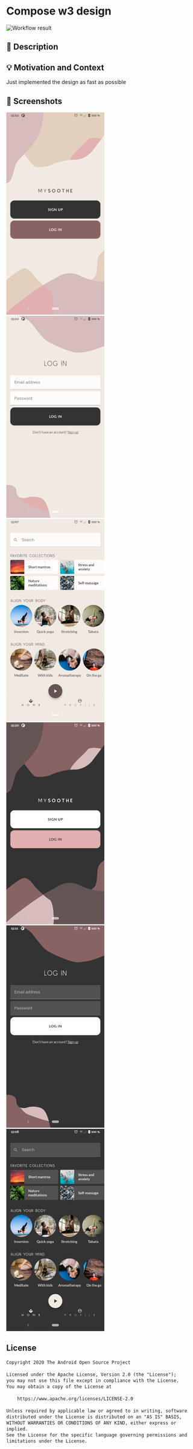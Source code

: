 # Compose w3 design

<!--- Replace <OWNER> with your Github Username and <REPOSITORY> with the name of your repository. -->
<!--- You can find both of these in the url bar when you open your repository in github. -->
![Workflow result](https://github.com/timo-drick/compose_dev_challenge_3/workflows/Check/badge.svg)


## :scroll: Description
<!--- Describe your app in one or two sentences -->


## :bulb: Motivation and Context
Just implemented the design as fast as possible


## :camera_flash: Screenshots
<!-- You can add more screenshots here if you like -->
<img src="/results/start_light.png" width="260">&emsp;<img src="/results/login_light.png" width="260">&emsp;<img src="/results/screenshot_2.png" width="260">
<img src="/results/start_dark.png" width="260">&emsp;<img src="/results/login_dark.png" width="260">&emsp;<img src="/results/screenshot_1.png" width="260">

## License
```
Copyright 2020 The Android Open Source Project

Licensed under the Apache License, Version 2.0 (the "License");
you may not use this file except in compliance with the License.
You may obtain a copy of the License at

    https://www.apache.org/licenses/LICENSE-2.0

Unless required by applicable law or agreed to in writing, software
distributed under the License is distributed on an "AS IS" BASIS,
WITHOUT WARRANTIES OR CONDITIONS OF ANY KIND, either express or implied.
See the License for the specific language governing permissions and
limitations under the License.
```